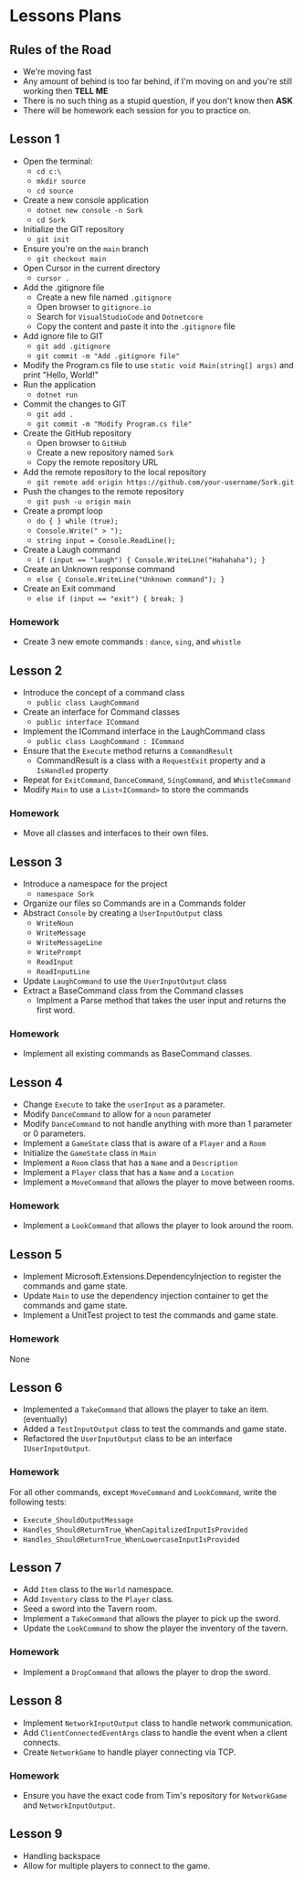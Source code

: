 # Lessons Plans

## Rules of the Road
- We're moving fast
- Any amount of behind is too far behind, if I'm moving on and you're still working then **TELL ME**
- There is no such thing as a stupid question, if you don't know then **ASK**
- There will be homework each session for you to practice on.


## Lesson 1
- Open the terminal:
  - `cd c:\`
  - `mkdir source`
  - `cd source`
- Create a new console application
  - `dotnet new console -n Sork`
  - `cd Sork`
- Initialize the GIT repository
  - `git init`
- Ensure you're on the `main` branch
  - `git checkout main`
- Open Cursor in the current directory
  - `cursor .`
- Add the .gitignore file
  - Create a new file named `.gitignore`
  - Open browser to `gitignore.io`
  - Search for `VisualStudioCode` and `Dotnetcore`
  - Copy the content and paste it into the `.gitignore` file
- Add ignore file to GIT
  - `git add .gitignore`
  - `git commit -m "Add .gitignore file"`
- Modify the Program.cs file to use `static void Main(string[] args)` and print "Hello, World!"
- Run the application
  - `dotnet run`
- Commit the changes to GIT
  - `git add .`
  - `git commit -m "Modify Program.cs file"`
- Create the GitHub repository
  - Open browser to `GitHub`
  - Create a new repository named `Sork`
  - Copy the remote repository URL
- Add the remote repository to the local repository
  - `git remote add origin https://github.com/your-username/Sork.git`
- Push the changes to the remote repository
  - `git push -u origin main`
- Create a prompt loop
  - `do { } while (true);`
  - `Console.Write(" > ");`
  - `string input = Console.ReadLine();`
- Create a Laugh command
  - `if (input == "laugh") { Console.WriteLine("Hahahaha"); }`
- Create an Unknown response command
  - `else { Console.WriteLine("Unknown command"); }`
- Create an Exit command
  - `else if (input == "exit") { break; }`

### Homework
- Create 3 new emote commands : `dance`, `sing`, and `whistle`



## Lesson 2

 - Introduce the concept of a command class
   - `public class LaughCommand`
 - Create an interface for Command classes
   - `public interface ICommand`
 - Implement the ICommand interface in the LaughCommand class
   - `public class LaughCommand : ICommand`
 - Ensure that the `Execute` method returns a `CommandResult`
   - CommandResult is a class with a `RequestExit` property and a `IsHandled` property
 - Repeat for `ExitCommand`, `DanceCommand`, `SingCommand`, and `WhistleCommand`
 - Modify `Main` to use a `List<ICommand>` to store the commands


### Homework
- Move all classes and interfaces to their own files.

## Lesson 3

 - Introduce a namespace for the project
   - `namespace Sork`
 - Organize our files so Commands are in a Commands folder
 - Abstract `Console` by creating a `UserInputOutput` class
     - `WriteNoun`
     - `WriteMessage`
     - `WriteMessageLine`
     - `WritePrompt`
     - `ReadInput`
     - `ReadInputLine`
- Update `LaughCommand` to use the `UserInputOutput` class
- Extract a BaseCommand class from the Command classes
  - Implment a Parse method that takes the user input and returns the first word.

### Homework
- Implement all existing commands as BaseCommand classes.

## Lesson 4

- Change `Execute` to take the `userInput` as a parameter.
- Modify `DanceCommand` to allow for a `noun` parameter
- Modify `DanceCommand` to not handle anything with more than 1 parameter or 0 parameters.
- Implement a `GameState` class that is aware of a `Player` and a `Room`
- Initialize the `GameState` class in `Main`
- Implement a `Room` class that has a `Name` and a `Description`
- Implement a `Player` class that has a `Name` and a `Location`
- Implement a `MoveCommand` that allows the player to move between rooms.

### Homework
- Implement a `LookCommand` that allows the player to look around the room.

## Lesson 5

- Implement Microsoft.Extensions.DependencyInjection to register the commands and game state.
- Update `Main` to use the dependency injection container to get the commands and game state.
- Implement a UnitTest project to test the commands and game state.

### Homework
None

## Lesson 6

- Implemented a `TakeCommand` that allows the player to take an item. (eventually)
- Added a `TestInputOutput` class to test the commands and game state.
- Refactored the `UserInputOutput` class to be an interface `IUserInputOutput`.

### Homework

For all other commands, except `MoveCommand` and `LookCommand`, write the following tests:
  - `Execute_ShouldOutputMessage`
  - `Handles_ShouldReturnTrue_WhenCapitalizedInputIsProvided`
  - `Handles_ShouldReturnTrue_WhenLowercaseInputIsProvided`


## Lesson 7

- Add `Item` class to the `World` namespace.
- Add `Inventory` class to the `Player` class.
- Seed a sword into the Tavern room.
- Implement a `TakeCommand` that allows the player to pick up the sword.
- Update the `LookCommand` to show the player the inventory of the tavern.

### Homework
- Implement a `DropCommand` that allows the player to drop the sword.

## Lesson 8

- Implement `NetworkInputOutput` class to handle network communication.
- Add `ClientConnectedEventArgs` class to handle the event when a client connects.
- Create `NetworkGame` to handle player connecting via TCP.

### Homework
- Ensure you have the exact code from Tim's repository for `NetworkGame` and `NetworkInputOutput`.

## Lesson 9

- Handling backspace
- Allow for multiple players to connect to the game.

